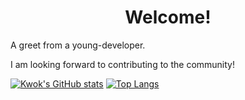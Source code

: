 <div align='center'><h1>Welcome!</h1></div>

A greet from a young-developer.

I am looking forward to contributing to the community!

[![Kwok's GitHub stats](https://github-readme-stats.vercel.app/api?username=KwokZL&show_icons=true&theme=transparent)](https://github.com/anuraghazra/github-readme-stats)
[![Top Langs](https://github-readme-stats.vercel.app/api/top-langs/?username=KwokZL)](https://github.com/anuraghazra/github-readme-stats)